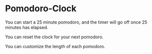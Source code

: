 # Pomodoro-Clock

You can start a 25 minute pomodoro, and the timer will go off once 25 minutes has elapsed.

You can reset the clock for your next pomodoro.

You can customize the length of each pomodoro.

